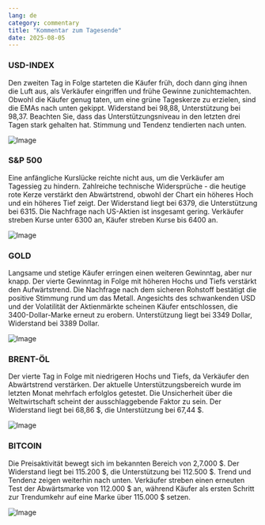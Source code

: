 ```yaml
---
lang: de
category: commentary
title: "Kommentar zum Tagesende"
date: 2025-08-05
---
```


### USD-INDEX

Den zweiten Tag in Folge starteten die Käufer früh, doch dann ging ihnen die Luft aus, als Verkäufer eingriffen und frühe Gewinne zunichtemachten. Obwohl die Käufer genug taten, um eine grüne Tageskerze zu erzielen, sind die EMAs nach unten gekippt. Widerstand bei 98,88, Unterstützung bei 98,37. Beachten Sie, dass das Unterstützungsniveau in den letzten drei Tagen stark gehalten hat. Stimmung und Tendenz tendierten nach unten.

![Image](https://markleighedu.github.io/img/Aug-2025/05-Aug-2025/usdindex.jpg)

### S&P 500

Eine anfängliche Kurslücke reichte nicht aus, um die Verkäufer am Tagessieg zu hindern. Zahlreiche technische Widersprüche - die heutige rote Kerze verstärkt den Abwärtstrend, obwohl der Chart ein höheres Hoch und ein höheres Tief zeigt. Der Widerstand liegt bei 6379, die Unterstützung bei 6315. Die Nachfrage nach US-Aktien ist insgesamt gering. Verkäufer streben Kurse unter 6300 an, Käufer streben Kurse bis 6400 an.

![Image](https://markleighedu.github.io/img/Aug-2025/05-Aug-2025/sp500.jpg)

### GOLD

Langsame und stetige Käufer erringen einen weiteren Gewinntag, aber nur knapp. Der vierte Gewinntag in Folge mit höheren Hochs und Tiefs verstärkt den Aufwärtstrend. Die Nachfrage nach dem sicheren Rohstoff bestätigt die positive Stimmung rund um das Metall. Angesichts des schwankenden USD und der Volatilität der Aktienmärkte scheinen Käufer entschlossen, die 3400-Dollar-Marke erneut zu erobern. Unterstützung liegt bei 3349 Dollar, Widerstand bei 3389 Dollar.

![Image](https://markleighedu.github.io/img/Aug-2025/05-Aug-2025/gold.jpg)

### BRENT-ÖL

Der vierte Tag in Folge mit niedrigeren Hochs und Tiefs, da Verkäufer den Abwärtstrend verstärken. Der aktuelle Unterstützungsbereich wurde im letzten Monat mehrfach erfolglos getestet. Die Unsicherheit über die Weltwirtschaft scheint der ausschlaggebende Faktor zu sein. Der Widerstand liegt bei 68,86 $, die Unterstützung bei 67,44 $.

![Image](https://markleighedu.github.io/img/Aug-2025/05-Aug-2025/brentoil.jpg)

### BITCOIN

Die Preisaktivität bewegt sich im bekannten Bereich von 2,7.000 $. Der Widerstand liegt bei 115.200 $, die Unterstützung bei 112.500 $. Trend und Tendenz zeigen weiterhin nach unten. Verkäufer streben einen erneuten Test der Abwärtsmarke von 112.000 $ an, während Käufer als ersten Schritt zur Trendumkehr auf eine Marke über 115.000 $ setzen.

![Image](https://markleighedu.github.io/img/Aug-2025/05-Aug-2025/bitcoin.jpg)


